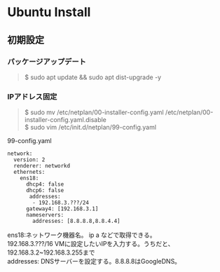 # Ubuntu Install

## 初期設定

### パッケージアップデート
> $ sudo apt update && sudo apt dist-upgrade -y

### IPアドレス固定

> $ sudo mv /etc/netplan/00-installer-config.yaml /etc/netplan/00-installer-config.yaml.disable  
> $ sudo vim /etc/init.d/netplan/99-config.yaml

99-config.yaml
~~~
network:
  version: 2
  renderer: networkd
  ethernets:
    ens18:
      dhcp4: false
      dhcp6: false
       addresses:
        - 192.168.3.???/24
      gateway4: [192.168.3.1]
      nameservers:
        addresses: [8.8.8.8,8.8.4.4]
~~~

ens18:ネットワーク機器名。 ip a などで取得できる。  
192.168.3.???/16 VMに設定したいIPを入力する。うちだと、192.168.3.2~192.168.3.255まで  
addresses: DNSサーバーを設定する。8.8.8.8はGoogleDNS。

